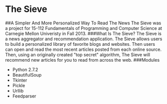The Sieve
=========
##A Simpler And More Personalized Way To Read The News
The Sieve was a project for 15-112 Fundamentals of Programming and Computer Science at Carnegie Mellon Univeristy in Fall 2013.
###What Is The Sieve?
The Sieve is a news aggregator and recommendation application. The Sieve allows users to build a personalized
library of favorite blogs and websites. Then users can open and read the most recent articles posted from
each online source. Then, using an originally created "top secret" algorithm, The Sieve will recommend new
articles for you to read from across the web.
###Modules
* Python 2.7.2
* BeautifulSoup
* Tkinter
* Pickle
* Urllib
* Feedparser
